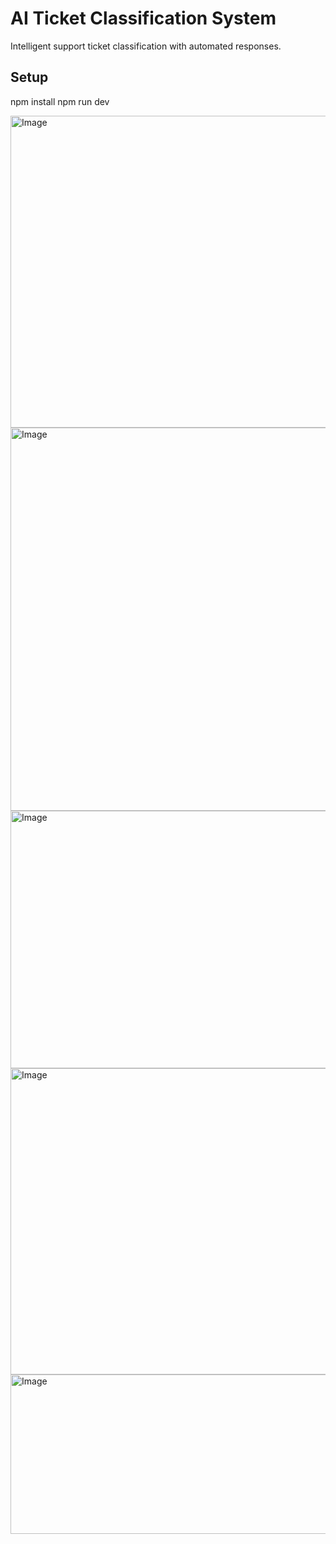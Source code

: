 # AI Ticket Classification System

Intelligent support ticket classification with automated responses.

## Setup

npm install
npm run dev

<img width="686" height="499" alt="Image" src="https://github.com/user-attachments/assets/0d6a7df5-1135-4e5b-9cb6-fed870cc606c" />
<img width="1366" height="613" alt="Image" src="https://github.com/user-attachments/assets/3d2cf879-9c2c-44f5-b3f2-db6f3b510a2d" />
<img width="643" height="412" alt="Image" src="https://github.com/user-attachments/assets/98ca5954-8266-4381-a673-24a0502fd0c5" />
<img width="849" height="490" alt="Image" src="https://github.com/user-attachments/assets/67c38b92-d490-4daf-a006-db6c09f08ade" />
<img width="628" height="255" alt="Image" src="https://github.com/user-attachments/assets/4f97823f-f10b-4707-b31d-19b3aafb1c7e" />
